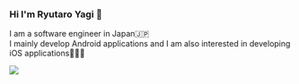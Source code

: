 ### Hi I'm Ryutaro Yagi 👋

I am a software engineer in Japan🇯🇵 </br>
I mainly develop Android applications and I am also interested in developing iOS applications🧑🏻‍💻

<a href="https://github.com/YagiRyu/github-readme-stats">
   <img align="left" src="https://github-readme-stats.vercel.app/api/top-langs/?username=YagiRyu&theme=vue-dark&show_icons=true&layout=compact" />
</a>


